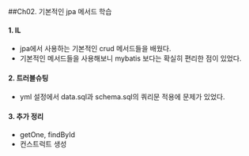 ##Ch02. 기본적인 jpa 메서드 학습
#### 1. IL
- jpa에서 사용하는 기본적인 crud 메서드들을 배웠다.
- 기본적인 메서드들을 사용해보니 mybatis 보다는 확실히 편리한 점이 있었다.    
#### 2. 트러블슈팅
- yml 설정에서 data.sql과 schema.sql의 쿼리문 적용에 문제가 있었다. 
#### 3. 추가 정리 
- getOne, findById
- 컨스트럭트 생성
